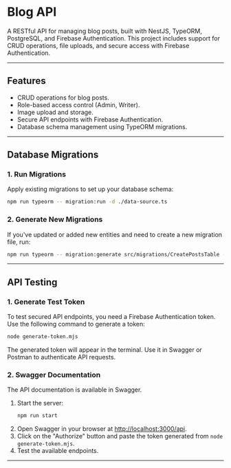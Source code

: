 # Blog API

A RESTful API for managing blog posts, built with NestJS, TypeORM, PostgreSQL, and Firebase Authentication. This project includes support for CRUD operations, file uploads, and secure access with Firebase Authentication.

---

## **Features**
- CRUD operations for blog posts.
- Role-based access control (Admin, Writer).
- Image upload and storage.
- Secure API endpoints with Firebase Authentication.
- Database schema management using TypeORM migrations.

---

 
## **Database Migrations**

### **1. Run Migrations**
Apply existing migrations to set up your database schema:
```bash
npm run typeorm -- migration:run -d ./data-source.ts
```

### **2. Generate New Migrations**
If you've updated or added new entities and need to create a new migration file, run:
```bash
npm run typeorm -- migration:generate src/migrations/CreatePostsTable -d ./data-source.ts
```

---

## **API Testing**

### **1. Generate Test Token**
To test secured API endpoints, you need a Firebase Authentication token. Use the following command to generate a token:
```bash
node generate-token.mjs
```

The generated token will appear in the terminal. Use it in Swagger or Postman to authenticate API requests.

### **2. Swagger Documentation**
The API documentation is available in Swagger.

1. Start the server:
   ```bash
   npm run start
   ```
2. Open Swagger in your browser at [http://localhost:3000/api](http://localhost:3000/api).
3. Click on the "Authorize" button and paste the token generated from `node generate-token.mjs`.
4. Test the available endpoints.

---




 

